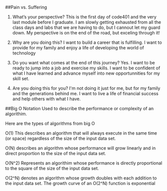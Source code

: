 ##Pain vs. Suffering

1. What’s your perspective?
This is the first day of code401 and the very last module before I graduate. I am slowly getting exhausted from all the class days and labs that we are having to do, but I cannout let my guard down. My perspective is on the end of the road, but exceling through it!

2. Why are you doing this?
I want to build a career that is fulfilling. I want to provide for my family and enjoy a life of developing the world of technology

3. Do you want what comes at the end of this journey?
Yes. I want to be ready to jump into a job and exercise my skills. I want to be confident of what I have learned and advance myself into new opportunnities for my skill set.

4. Are you doing this for you?
I'm not doing it just for me, but for my family and the generations behind me. I want to live a life of financial success and help others with what I have. 

##Big O Notation  Used to describe the performance or complexity of an algorithim. 

Here are the types of algorithms from big O

O(1)
This describes an algorithm that will always execute in the same time (or space) regardless of the size of the input data set.

O(N) describes an algorithm whose performance will grow linearly and in direct proportion to the size of the input data set.

O(N^2) Represents an algorithim whose performance is directly proportional to the square of the size of the input data set.

O(2^N) denotes an algorithm whose growth doubles with each addition to the input data set. The growth curve of an O(2^N) function is exponential 